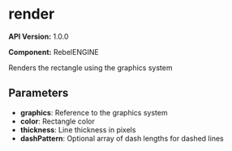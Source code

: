 # render

**API Version:** 1.0.0

**Component:** RebelENGINE

Renders the rectangle using the graphics system

## Parameters

- **graphics**: Reference to the graphics system
- **color**: Rectangle color
- **thickness**: Line thickness in pixels
- **dashPattern**: Optional array of dash lengths for dashed lines

